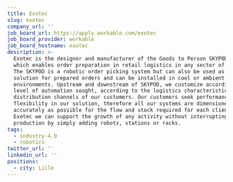 ```yaml
---
title: Exotec
slug: exotec
company_url: ''
job_board_url: https://apply.workable.com/exotec
job_board_provider: workable
job_board_hostname: exotec
description: >-
  Exotec is the designer and manufacturer of the Goods to Person SKYPOD solution
  which enables order preparation in retail logistics in any sector of activity.
  The SKYPOD is a robotic order picking system but can also be used as a buffer
  solution for prepared orders and can be installed in cool or ambient
  environments. Upstream and downstream of SKYPOD, we customize according to the
  level of automation sought, according to the logistics characteristics and
  distribution channels of our customers. Our customers seek performance and
  flexibility in our solution, therefore all our systems are dimensioned as
  accurately as possible for the flow and stock required for each client. At
  Exotec we can support the growth of any activity without interrupting
  production by simply adding robots, stations or racks.
tags:
  - industry-4.0
  - robotics
twitter_url: ''
linkedin_url: ''
positions:
  - city: Lille
---
```


